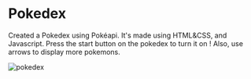 # Pokedex
Created a Pokedex using Pokéapi. It's made using HTML&CSS, and Javascript. Press the start button on the pokedex to turn it on ! Also, use arrows to display more pokemons.

![pokedex](https://user-images.githubusercontent.com/22996674/84871167-798fef80-b080-11ea-8315-4e5f03279b51.png)
